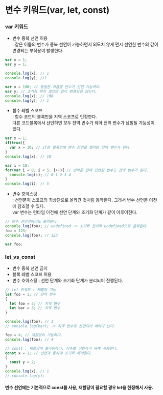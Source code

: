 # 변수 키워드(var, let, const)  
### var 키워드  
- 변수 중복 선언 허용  
  : 같은 이름의 변수가 중복 선언이 가능하면서 의도치 않게 먼저 선언한 변수의 값이 변경되는 부작용이 발생한다.  
```javascript  
var x = 1;
var y = 1;

console.log(x); // 1
console.log(y); //1 

var x = 100; // 동일한 이름을 변수가 선언 가능하다.
var y; // 초기화 하지 않으면 값이 변경되진 않는다.
console.log(x); // 100
console.log(y); // 1
```  
- 함수 레벨 스코프  
  : 함수 코드의 블록만을 지역 스코프로 인정한다.  
  다른 코드블록에서 선언하면 모두 전역 변수가 되어 전역 변수가 남발될 가능성이 있다.  
```javascript  
var x = 1;
if(true){
  var x = 10; // if문 블록안에 변수 선언을 했지만 전역 변수가 된다.
}
console.log(x); // 10

var i = 10;
for(var i = 0; i < 5; i++){ // 반복문 안에 선언한 변수도 전역 변수가 된다.
  console.log(i); // 0 1 2 3 4
}
console.log(i); // 5
```  
- 변수 호이스팅  
  : 선언문이 스코프의 최상단으로 올라간 것처럼 동작한다. 그래서 변수 선언문 이전에 참조할 수 있다.  
  var 변수는 런타임 이전에 선언 단계와 초기화 단계가 같이 이루어진다.  
```javascript  
// 변수 선언전이어도 출력된다.
console.log(foo); // undefined -> 초기화 전이라 undefined으로 출력된다.
foo = 123;
console.log(foo); // 123

var foo;
```  
### let_vs_const  
- 변수 중복 선언 금지  
- 블록 레벨 스코프 허용  
- 변수 호이스팅 : 선언 단계와 초기화 단계가 분리되어 진행된다.  
```javascript  
// let 키워드 : 재할당 가능
let foo = 1; // 전역 변수
{
  let foo = 2; // 지역 변수
  let bar = 3; // 지역 변수
}

console.log(foo); // 1
// console.log(bar); -> 지역 변수로 선언되어 에러가 난다.

foo = 4; // 재할당이 가능하다.
console.log(foo); // 4
```  
```javascript  
// const : 재할당이 불가능하다. 상수를 선언하기 위해 사용한다.
const x = 1; // 선언과 동시에 초기화 해야한다.
{
  const y = 2;
}
console.log(x); // 1
// console.log(y);
```  
#### 변수 선언에는 기본적으로 const를 사용, 재할당이 필요할 경우 let을 한정해서 사용.  




